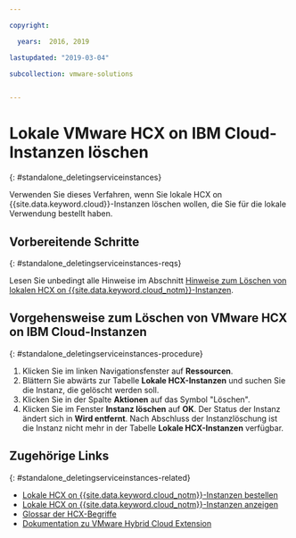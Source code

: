 ```yaml
---

copyright:

  years:  2016, 2019

lastupdated: "2019-03-04"

subcollection: vmware-solutions


---
```


# Lokale VMware HCX on IBM Cloud-Instanzen löschen
{: #standalone_deletingserviceinstances}

Verwenden Sie dieses Verfahren, wenn Sie lokale HCX on {{site.data.keyword.cloud}}-Instanzen löschen wollen, die Sie für die lokale Verwendung bestellt haben.

## Vorbereitende Schritte
{: #standalone_deletingserviceinstances-reqs}

Lesen Sie unbedingt alle Hinweise im Abschnitt [Hinweise zum Löschen von lokalen HCX on {{site.data.keyword.cloud_notm}}-Instanzen](/docs/services/vmwaresolutions/services?topic=vmware-solutions-standalone_considerations).

## Vorgehensweise zum Löschen von VMware HCX on IBM Cloud-Instanzen
{: #standalone_deletingserviceinstances-procedure}

1. Klicken Sie im linken Navigationsfenster auf **Ressourcen**.
2. Blättern Sie abwärts zur Tabelle **Lokale HCX-Instanzen** und suchen Sie die Instanz, die gelöscht werden soll.
3. Klicken Sie in der Spalte **Aktionen** auf das Symbol "Löschen".
4. Klicken Sie im Fenster **Instanz löschen** auf **OK**.
   Der Status der Instanz ändert sich in **Wird entfernt**. Nach Abschluss der Instanzlöschung ist die Instanz nicht mehr in der Tabelle **Lokale HCX-Instanzen** verfügbar.

## Zugehörige Links
{: #standalone_deletingserviceinstances-related}

* [Lokale HCX on {{site.data.keyword.cloud_notm}}-Instanzen bestellen](/docs/services/vmwaresolutions/services?topic=vmware-solutions-standalone_orderingserviceinstances)
* [Lokale HCX on {{site.data.keyword.cloud_notm}}-Instanzen anzeigen](/docs/services/vmwaresolutions/services?topic=vmware-solutions-standalone_viewingserviceinstances)
* [Glossar der HCX-Begriffe](/docs/services/vmwaresolutions/services?topic=vmware-solutions-hcx_glossary)
* [Dokumentation zu VMware Hybrid Cloud Extension](https://cloud.vmware.com/vmware-hcx/resources)
